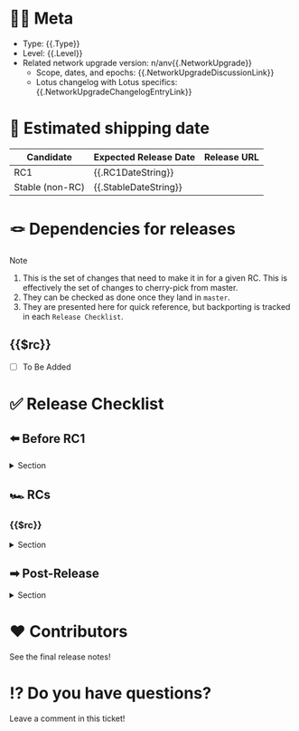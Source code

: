 [//]: # (Below are non-visible steps intended for the issue creator)
[//]: # (❗️ Complete the steps below as part of creating a release issue and mark them complete with an X or ✅ when done.)
<!--{{if not .CreateOnGitHub}}-->
[//]: # ([ ] Start an issue with title "Lotus {{.Type}} v{{.Tag}} Release" and adjust the title for whether it's a Node or Miner release.)
[//]: # ([ ] Copy in the content of https://github.com/filecoin-project/lotus/blob/master/documentation/misc/RELEASE_ISSUE_TEMPLATE.md)
[//]: # ([ ] Find all the "go templating" "control" logic that is in \{\{ \}\} blocks and mimic the logic manually.)
[//]: # ([ ] Adjust the "Meta" section values)
[//]: # ([ ] Apply the `tpm` label to the issue)
[//]: # ([ ] Create the issue)
<!--{{end}}-->
<!-- At least as of 2024-12-02, it isn't possible to programmatically pin issues. -->
[//]: # ([ ] Pin the issue on GitHub)

# 😶‍🌫 Meta
* Type: {{.Type}} 
* Level: {{.Level}}
* Related network upgrade version: <!--{{if not .NetworkUpgrade}}-->n/a<!--{{else}}-->nv{{.NetworkUpgrade}}
   * Scope, dates, and epochs: {{.NetworkUpgradeDiscussionLink}}
   * Lotus changelog with Lotus specifics: {{.NetworkUpgradeChangelogEntryLink}}
<!--{{end}}-->

# 🚢 Estimated shipping date

[//]: # (If/when we know an exact date, remove the "week of".)
[//]: # (If a date week is an estimate, annotate with "estimate".)

| Candidate | Expected Release Date | Release URL |
|-----------|-----------------------|-------------|
| RC1 | {{.RC1DateString}} | |
| Stable (non-RC) | {{.StableDateString}} | |

# 🪢 Dependencies for releases
> [!NOTE]
> 1. This is the set of changes that need to make it in for a given RC.  This is effectively the set of changes to cherry-pick from master.
> 2. They can be checked as done once they land in `master`.
> 3. They are presented here for quick reference, but backporting is tracked in each `Release Checklist`.

<!--{{/* Sprig is used for defining a list per https://stackoverflow.com/a/57959333 */}}-->
<!--{{$rcVersions := list "rc1" "rcX" "Stable Release (non-RC)"}}-->
<!--{{range $rc := $rcVersions}}-->
## {{$rc}}
- [ ] To Be Added

<!--{{end}}-->
# ✅ Release Checklist

## ⬅️  Before RC1
<details one>
  <summary>Section</summary>

<!--{{if ne .NetworkUpgrade ""}}-->
- [ ] Make sure all [Lotus dependencies are updated to the correct versions for the network upgrade](https://github.com/filecoin-project/lotus/blob/master/documentation/misc/Update_Dependencies_Lotus.md)
   - Link to Lotus PR:
<!--{{end}}-->
- [ ] Open PR against [RELEASE_ISSUE_TEMPLATE.md](https://github.com/filecoin-project/lotus/blob/master/documentation/misc/RELEASE_ISSUE_TEMPLATE.md) with title `docs(release): v{{.Tag}} release template improvements` for improving future releases.
   - Link to PR:
   - There likely aren't any changes at this point, but this can be opened with a small whitespace change so the PR is open and we can more easily hold the standard of making improvements incrementally since improvements are usually better done by collecting changes/notes along the way rather than just thinking about it at the end. 
   - This will get merged in a `Post Release` step.
<!--{{if eq .Level "patch"}})-->
<!--  {{if contains "Node" .Type}}-->
- [ ] Fork a new `release/v{{.Tag}}` branch from the `master` branch and make any further release-related changes to this branch.
   - Note: For critical security patches, fork a new branch from the last stable `release/vX.Y.x` to expedite the release process.
<!--  {{end}}-->
<!--  {{if contains "Miner" .Type}}-->
- [ ] Fork a new `release/miner/v{{.Tag}}` branch from the `master` branch and make any further release-related changes to this branch.
   - Note: For critical security patches, fork a new branch from the last stable `release/vX.Y.x` to expedite the release process.
<!--  {{end}}-->
<!--{{end}}-->
<!--{{if eq .Level "minor"}}-->
<!--  {{if contains "Node" .Type}}-->
- [ ] Fork a new `release/v{{.Tag}}` branch from `master` and make any further release-related changes to this branch.
<!--  {{end}}-->
<!--  {{if contains "Miner" .Type}}-->
- [ ] Fork a new `release/miner/v{{.Tag}}` branch from `master` and make any further release-related changes to this branch.
<!--  {{end}}-->
<!--{{end}}-->
<!--{{if ne .Level "patch"}}-->
- `master` branch Version string updates
   - [ ] bump the version(s) in `build/version.go` to `v{{.NextTag}}-dev`.
<!--{{  if contains "Node" .Type}}-->
      - Ensure to update `NodeBuildVersion`
<!--{{  end}}-->
<!--{{  if contains "Miner" .Type}}-->
      - Ensure to update `MinerBuildVersion`
<!--{{  end}}-->
   - [ ] Run `make gen && make docsgen-cli` before committing changes.
   - [ ] Update the CHANGELOG
     - [ ] Change the `UNRELEASED` section header to `UNRELEASED v{{.Tag}}`
     - [ ] Set the `UNRELEASED v{{.Tag}}` section's content to be "_See https://github.com/filecoin-project/lotus/blob/release/v{{.Tag}}/CHANGELOG.md_"
     - [ ] Add a new `UNRELEASED` header to top.
   - [ ] Create a PR with title `build: update Lotus {{.Type}} version to v{{.NextTag}}-dev in master`
     - Link to PR:
   - [ ] Merge PR
<!--{{end}}-->
</details>

## 🏎️  RCs

<!--{{range $rc := $rcVersions}}-->
<!--  {{$tagSuffix := ""}}-->
<!--  {{if contains "rc" $rc}}-->
<!--    {{$tagSuffix = printf "-%s" $rc}}-->
<!--  {{end}}-->
### {{$rc}}
<details>
  <summary>Section</summary>

> [!IMPORTANT]
> These PRs should be done in and target the `release/v{{$.Tag}}` or `release/miner/v{{$.Tag}}` branch.

#### Backport PR for {{$rc}}
- [ ] All explicitly tracked items from `Dependencies for releases` have landed
<!--  {{if ne $rc "rc1"}}-->
- [ ] Backported [everything with the "backport" label](https://github.com/filecoin-project/lotus/issues?q=label%3Arelease%2Fbackport+)
- [ ] Create a PR with title `build: backport changes for {{$.Type}} v{{$.Tag}}{{$tagSuffix}}`
   - Link to PR:
- [ ] Merge PR
- [ ] Remove the "backport" label from all backported PRs (no ["backport" issues](https://github.com/filecoin-project/lotus/issues?q=label%3Arelease%2Fbackport+))
<!--  {{end}}-->

#### Release PR for {{$rc}}

- [ ] Update the version string(s) in `build/version.go` to one {{if contains "rc" $rc}}ending with '-{{$rc}}'{{else}}**NOT* ending with 'rcX'{{end}}.
<!--  {{if contains "Node" $.Type}}-->
    - Ensure to update `NodeBuildVersion`
<!--  {{end}}-->
<!--  {{if contains "Miner" $.Type}}-->
    - Ensure to update `MinerBuildVersion`
<!--  {{end}}-->
- [ ] Run `make gen && make docsgen-cli` to generate documentation
- [ ] Create a draft PR with title `build: release Lotus {{$.Type}} v{{$.Tag}}{{$tagSuffix}}`
   - Link to PR:
   - Opening a PR will trigger a CI run that will build assets, create a draft GitHub release, and attach the assets.
- [ ] Changelog prep
   - [ ] Go to the [releases page](https://github.com/filecoin-project/lotus/releases) and copy the auto-generated release notes into the CHANGELOG
   - [ ] Perform editorial review (e.g., callout breaking changes, new features, FIPs, actor bundles)
<!--  {{if ne $.NetworkUpgrade ""}}-->
<!--    {{if contains "rc" $rc}}-->
   - [ ] (network upgrade) Specify whether the Calibration or Mainnet upgrade epoch has been specified or not yet.
      - Example where these weren't specified yet: [PR #12169](https://github.com/filecoin-project/lotus/pull/12169)
<!--    {{else}}-->
   - [ ] (network upgrade) Ensure the Mainnet upgrade epoch is specified.
<!--    {{end}}-->
<!--  {{end}}-->
   - [ ] Ensure no missing content when spot checking git history
      - Example command looking at git commits: `git log --oneline --graph vA.B.C..`, where A.B.C correspond to the previous release.
      - Example GitHub UI search looking at merged PRs into master: https://github.com/filecoin-project/lotus/pulls?q=is%3Apr+base%3Amaster+merged%3A%3EYYYY-MM-DD
      - Example `gh` cli command looking at merged PRs into master and sorted by title to group similar areas (where `YYYY-MM-DD` is the start search date): `gh pr list --repo filecoin-project/lotus --search "base:master merged:>YYYY-MM-DD" --json number,mergedAt,author,title | jq -r '.[] | [.number, .mergedAt, .author.login, .title] | @tsv' | sort -k4`
    - [ ] Update the PR with the commit(s) made to the CHANGELOG
- [ ] Mark the PR "ready for review" (non-draft)
- [ ] Merge the PR
   - Merging the PR will trigger a CI run that will build assets, attach the assets to the GitHub release, publish the GitHub release, and create the corresponding git tag.
 - [ ] Update `🚢 Estimated shipping date` table
 - [ ] Comment on this issue announcing the release:
    - Link to issue comment:

#### Testing for {{$rc}}
> [!NOTE]
> Link to any special steps for testing releases beyond ensuring CI is green.  Steps can be inlined here or tracked elsewhere.

<!--{{end}}-->
</details>

## ➡ Post-Release
<details>
  <summary open>Section</summary>

- [ ] Open a PR against `master` cherry-picking the CHANGELOG commits from the `release/v{{.Tag}}` branch. Title it `chore(release): cherry-pick v{{.Tag}} changelog back to master`
   - Link to PR:
   - Assuming we followed [the process of merging changes into `master` first before backporting to the release branch](https://github.com/filecoin-project/lotus/blob/master/LOTUS_RELEASE_FLOW.md#branch-and-tag-strategy), the only changes should be CHANGELOG updates.
- [ ] Finish updating/merging the [RELEASE_ISSUE_TEMPLATE.md](https://github.com/filecoin-project/lotus/blob/master/documentation/misc/RELEASE_ISSUE_TEMPLATE.md) PR from `Before RC1` with any improvements determined from this latest release iteration.
- [ ] Review and approve the auto-generated PR in [lotus-docs](https://github.com/filecoin-project/lotus-docs/pulls) that updates the latest Lotus version information.
</details>

# ❤️ Contributors

See the final release notes!

# ⁉️ Do you have questions?

Leave a comment in this ticket!
